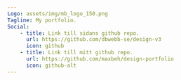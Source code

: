 ```yaml
---
Logo: assets/img/mb_logo_150.png
Tagline: My portfolio.
Social:
    - title: Link till sidans github repo.
      url: https://github.com/dbwebb-se/design-v3
      icon: github
    - title: Link till mitt github repo.
      url: https://github.com/maxbeh/design-portfolio
      icon: github-alt
---
```

